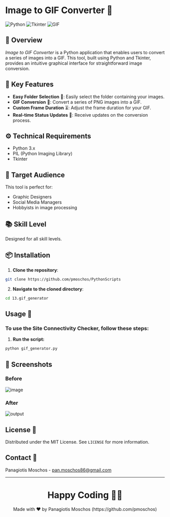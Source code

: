 # Image to GIF Converter 🌟

![Python](https://img.shields.io/badge/Made_with-Python-blue.svg)
![Tkinter](https://img.shields.io/badge/Using-Tkinter-green.svg)
![GIF](https://img.shields.io/badge/Supports-GIF_Conversion-orange.svg)

## 📖 Overview
*Image to GIF Converter* is a Python application that enables users to convert a series of images into a GIF. This tool, built using Python and Tkinter, provides an intuitive graphical interface for straightforward image conversion.

## 🌟 Key Features
- **Easy Folder Selection** 📁: Easily select the folder containing your images.
- **GIF Conversion** 🔄: Convert a series of PNG images into a GIF.
- **Custom Frame Duration** ⏳: Adjust the frame duration for your GIF.
- **Real-time Status Updates** 📢: Receive updates on the conversion process.

## ⚙️ Technical Requirements
- Python 3.x
- PIL (Python Imaging Library)
- Tkinter

## 👥 Target Audience
This tool is perfect for:
- Graphic Designers
- Social Media Managers
- Hobbyists in image processing

## 📚 Skill Level
Designed for all skill levels.

## 📦 Installation

1. **Clone the repository**:
```bash
git clone https://github.com/pmoschos/PythonScripts
```

2. **Navigate to the cloned directory**:
```bash
cd 13.gif_generator
```

## Usage 🚀
### To use the Site Connectivity Checker, follow these steps:

1. **Run the script:**
```bash
python gif_generator.py
```

## 📸 Screenshots
### Before
![image](https://github.com/pmoschos/pmoschos/assets/133533759/5492670f-5489-4a8e-98a7-2be7b5813d07)

### After
![output](https://github.com/pmoschos/pmoschos/assets/133533759/d8ca9b0b-b64b-47ae-a2aa-3ad5cc09c659)

## License 📜
Distributed under the MIT License. See `LICENSE` for more information.

## Contact 📧
Panagiotis Moschos - pan.moschos86@gmail.com

---
<h1 align=center>Happy Coding 👨‍💻 </h1>

<p align="center">
  Made with ❤️ by Panagiotis Moschos (https://github.com/pmoschos)
</p>